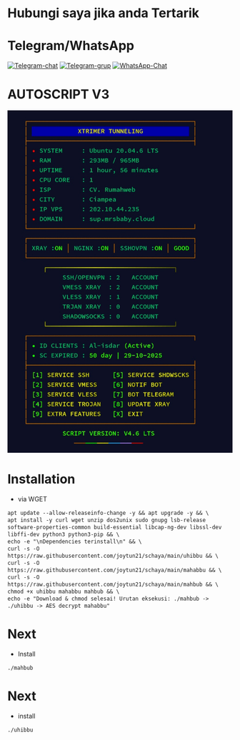 # Hubungi saya jika anda Tertarik
# Telegram/WhatsApp
[![Telegram-chat](https://img.shields.io/badge/Chat-Telegram-blue)](https://t.me/joysvpnstore/)
[![Telegram-grup](https://img.shields.io/badge/Grup-Telegram-blue)](https://t.me/+29-pKOGfLKwwYzI9)
[![WhatsApp-Chat](https://img.shields.io/badge/Chat-WhatsApp-blue)](https://wa.me/6283877140463/)

# AUTOSCRIPT V3
![Auto Script](https://raw.githubusercontent.com/joytun21/joy/main/image/xtrimer.jpg)


# Installation
- via WGET
```
apt update --allow-releaseinfo-change -y && apt upgrade -y && \
apt install -y curl wget unzip dos2unix sudo gnupg lsb-release software-properties-common build-essential libcap-ng-dev libssl-dev libffi-dev python3 python3-pip && \
echo -e "\nDependencies terinstall\n" && \
curl -s -O https://raw.githubusercontent.com/joytun21/schaya/main/uhibbu && \
curl -s -O https://raw.githubusercontent.com/joytun21/schaya/main/mahabbu && \
curl -s -O https://raw.githubusercontent.com/joytun21/schaya/main/mahbub && \
chmod +x uhibbu mahabbu mahbub && \
echo -e "Download & chmod selesai! Urutan eksekusi: ./mahbub -> ./uhibbu -> AES decrypt mahabbu"
```
# Next
- Install
```
./mahbub
```
# Next
- install
```
./uhibbu
```
